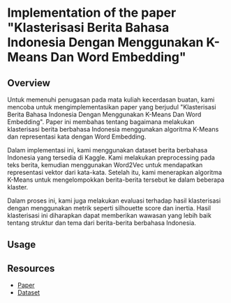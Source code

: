 # Implementation of the paper "Klasterisasi Berita Bahasa Indonesia Dengan Menggunakan K-Means Dan Word Embedding"

## Overview

Untuk memenuhi penugasan pada mata kuliah kecerdasan buatan, kami mencoba untuk mengimplementasikan paper yang berjudul "Klasterisasi Berita Bahasa Indonesia Dengan Menggunakan K-Means Dan Word Embedding". Paper ini membahas tentang bagaimana melakukan klasterisasi berita berbahasa Indonesia menggunakan algoritma K-Means dan representasi kata dengan Word Embedding.

Dalam implementasi ini, kami menggunakan dataset berita berbahasa Indonesia yang tersedia di Kaggle. Kami melakukan preprocessing pada teks berita, kemudian menggunakan Word2Vec untuk mendapatkan representasi vektor dari kata-kata. Setelah itu, kami menerapkan algoritma K-Means untuk mengelompokkan berita-berita tersebut ke dalam beberapa klaster.

Dalam proses ini, kami juga melakukan evaluasi terhadap hasil klasterisasi dengan menggunakan metrik seperti silhouette score dan inertia. Hasil klasterisasi ini diharapkan dapat memberikan wawasan yang lebih baik tentang struktur dan tema dari berita-berita berbahasa Indonesia.

## Usage

## Resources

- [Paper](https://jtiik.ub.ac.id/index.php/jtiik/article/view/6468/pdf)
- [Dataset](https://www.kaggle.com/datasets/sh1zuka/indonesia-news-dataset-2024)
